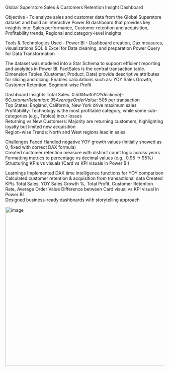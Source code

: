 Global Superstore Sales & Customers Retention Insight Dashboard

Objective - To analyze sales and customer data from the Global Superstore dataset and build an interactive Power BI dashboard that provides key insights into: 
Sales performance, Customer retention and acquisition, Profitability trends, Regional and category-level insights

Tools & Technologies Used - Power BI - Dashboard creation, Dax measures, visualizations
SQL & Excel for Data cleaning, and preparation
Power Query for Data Transformation

The dataset was modeled into a Star Schema to support efficient reporting and analytics in Power BI.
FactSales is the central transaction table.
Dimension Tables (Customer, Product, Date) provide descriptive attributes for slicing and dicing. Enables calculations such as: YOY Sales Growth, Customer Retention, Segment-wise Profit

Dashboard Insights
Total Sales: $0.50M with YOY decline of –6%  
Customer Retention: ~95%, showing a strong base of repeat customers  
Average Order Value: ~$505 per transaction  
Top States: England, California, New York drive maximum sales  
Profitability: Technology is the most profitable category, while some sub-categories (e.g., Tables) incur losses  
Returning vs New Customers: Majority are returning customers, highlighting loyalty but limited new acquisition  
Region-wise Trends: North and West regions lead in sales

Challenges Faced
Handled negative YOY growth values (initially showed as 0, fixed with correct DAX formula)  
Created customer retention measure with distinct count logic across years  
Formatting metrics to percentage vs decimal values (e.g., 0.95 → 95%)  
Structuring KPIs vs visuals (Card vs KPI visuals in Power BI)

Learnings
Implemented DAX time intelligence functions for YOY comparison  
Calculated customer retention & acquisition from transactional data
Created KPIs Total Sales, YOY Sales Growth %, Total Profit, Customer Retention Rate, Average Order Value
Difference between Card visual vs KPI visual in Power BI  
Designed business-ready dashboards with storytelling approach

<img width="894" height="504" alt="image" src="https://github.com/user-attachments/assets/66d692f5-261f-4e92-944f-334961cce5ff" />

